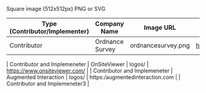 Square image (512x512px) PNG or SVG

| Type (Contributor/Implementer) | Company Name | Image URL | Website URL |
| ------------------------------ | ------------ | --------- | ----------  |
| Contributor | Ordnance Survey | ordnancesurvey.png |  https://www.ordnancesurvey.co.uk |

| Contributor and Implemeneter | OnSiteViewer | logos/ | https://www.onsiteviewer.com/ |
| Contributor and Implemeneter | Augmented Interaction | logos/ | https:/augmentedinteraction.com |
| Contributor and Implemeneter3 | 